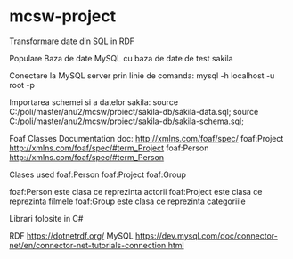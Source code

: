 # mcsw-project
Transformare date din SQL in RDF

Populare Baza de date MySQL cu baza de date de test sakila 

Conectare la MySQL server prin linie de comanda:
mysql -h localhost -u root -p

Importarea schemei si a datelor sakila:
source C:/poli/master/anu2/mcsw/proiect/sakila-db/sakila-data.sql;
source C:/poli/master/anu2/mcsw/proiect/sakila-db/sakila-schema.sql;

Foaf Classes Documentation
doc: http://xmlns.com/foaf/spec/
foaf:Project http://xmlns.com/foaf/spec/#term_Project
foaf:Person http://xmlns.com/foaf/spec/#term_Person

Clases used
foaf:Person
foaf:Project
foaf:Group 

foaf:Person este clasa ce reprezinta actorii 
foaf:Project este clasa ce reprezinta filmele
foaf:Group este clasa ce reprezinta categoriile


Librari folosite in C#

RDF
https://dotnetrdf.org/
MySQL
https://dev.mysql.com/doc/connector-net/en/connector-net-tutorials-connection.html
